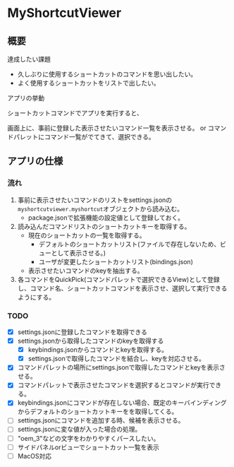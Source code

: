 # MyShortcutViewer

## 概要

達成したい課題

- 久しぶりに使用するショートカットのコマンドを思い出したい。
- よく使用するショートカットをリストで出したい。

アプリの挙動

ショートカットコマンドでアプリを実行すると、

画面上に、事前に登録した表示させたいコマンド一覧を表示させる。
or
コマンドパレットにコマンド一覧がでてきて、選択できる。

## アプリの仕様

### 流れ

1. 事前に表示させたいコマンドのリストをsettings.jsonの`myshortcutviewer.myshortcut`オブジェクトから読み込む。
   - package.jsonで拡張機能の設定値として登録しておく。
2. 読み込んだコマンドリストのショートカットキーを取得する。
   - 現在のショートカットの一覧を取得する。
     - デフォルトのショートカットリスト(ファイルで存在しないため、ビューとして表示させる。)
     - ユーザが変更したショートカットリスト(bindings.json)
   - 表示させたいコマンドのkeyを抽出する。
3. 各コマンドをQuickPick(コマンドパレットで選択できるView)として登録し、コマンド名、ショートカットコマンドを表示させ、選択して実行できるようにする。

### TODO

- [x] settings.jsonに登録したコマンドを取得できる
- [x] settings.jsonから取得したコマンドのkeyを取得する
  - [x] keybindings.jsonからコマンドとkeyを取得する。
  - [x] settings.jsonで取得したコマンドを結合し、keyを対応させる。
- [x] コマンドパレットの場所にsettings.jsonで取得したコマンドとkeyを表示させる。
- [x] コマンドパレットで表示させたコマンドを選択するとコマンドが実行できる。
- [x] keybindings.jsonにコマンドが存在しない場合、既定のキーバインディングからデフォルトのショートカットキーをを取得してくる。
- [ ] settings.jsonにコマンドを追加する時、候補を表示させる。
- [ ] settings.jsonに変な値が入った場合の処理。
- [ ] "oem_3"などの文字をわかりやすくパースしたい。
- [ ] サイドパネルorビューでショートカット一覧を表示
- [ ] MacOS対応

